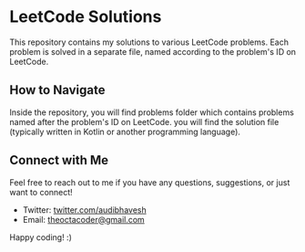 # LeetCode Solutions

This repository contains my solutions to various LeetCode problems.
Each problem is solved in a separate file, named according to the problem's ID on LeetCode.

## How to Navigate

Inside the repository, you will find problems folder which contains problems named after the problem's ID on LeetCode. you will find the solution file (typically written in Kotlin or another programming language).

## Connect with Me

Feel free to reach out to me if you have any questions, suggestions, or just want to connect!

- Twitter: [twitter.com/audibhavesh](https://twitter.com/audibhavesh)
- Email: theoctacoder@gmail.com

Happy coding! :)
